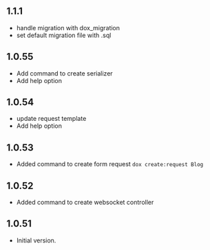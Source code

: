 ## 1.1.1

- handle migration with dox_migration
- set default migration file with .sql

## 1.0.55

- Add command to create serializer
- Add help option

## 1.0.54

- update request template
- Add help option

## 1.0.53

- Added command to create form request `dox create:request Blog`

## 1.0.52

- Added command to create websocket controller

## 1.0.51

- Initial version.
